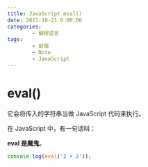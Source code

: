 ```yaml
---
title: JavaScript eval()
date: 2021-10-21 6:00:00
categories:
        - 编程语言
tags:
        - 前端
        - Note
        - JavaScript
---
```


# eval()

它会将传入的字符串当做 JavaScript 代码来执行。

在 JavaScript 中，有一句话叫：

**eval 是魔鬼**。

```js
console.log(eval('2 + 2'));
```
